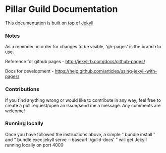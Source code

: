 # Pillar Guild Documentation 

This documentation is built on top of [Jekyll](http://jekyllrb.com/)

### Notes

As a reminder, in order for changes to be visible, 'gh-pages' is the branch to use.

Reference for github pages - http://jekyllrb.com/docs/github-pages/

Docs for development - https://help.github.com/articles/using-jekyll-with-pages/

### Contributions

If you find anything wrong or would like to contribute in any way, feel free to create a pull request/open an issue/send me a message.  Any comments are welcome!

### Running locally

Once you have followed the instructions above, a simple " bundle install " and  " bundle exec jekyll serve --baseurl '/guild-docs' " will get Jekyll running locally on port 4000

